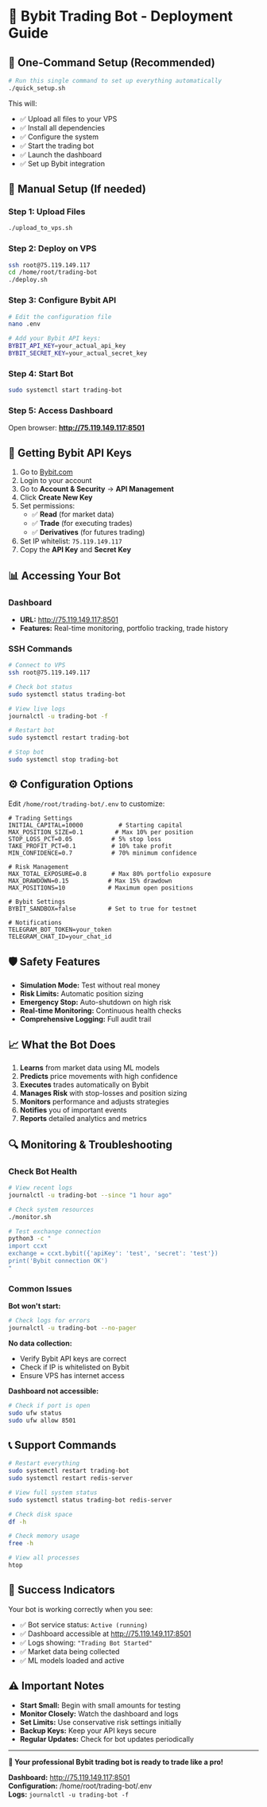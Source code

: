 # 🚀 Bybit Trading Bot - Deployment Guide

## 🎯 **One-Command Setup (Recommended)**

```bash
# Run this single command to set up everything automatically
./quick_setup.sh
```

This will:
- ✅ Upload all files to your VPS
- ✅ Install all dependencies
- ✅ Configure the system
- ✅ Start the trading bot
- ✅ Launch the dashboard
- ✅ Set up Bybit integration

## 🔧 **Manual Setup (If needed)**

### Step 1: Upload Files
```bash
./upload_to_vps.sh
```

### Step 2: Deploy on VPS
```bash
ssh root@75.119.149.117
cd /home/root/trading-bot
./deploy.sh
```

### Step 3: Configure Bybit API
```bash
# Edit the configuration file
nano .env

# Add your Bybit API keys:
BYBIT_API_KEY=your_actual_api_key
BYBIT_SECRET_KEY=your_actual_secret_key
```

### Step 4: Start Bot
```bash
sudo systemctl start trading-bot
```

### Step 5: Access Dashboard
Open browser: **http://75.119.149.117:8501**

## 🔑 **Getting Bybit API Keys**

1. Go to [Bybit.com](https://www.bybit.com/)
2. Login to your account
3. Go to **Account & Security** → **API Management**
4. Click **Create New Key**
5. Set permissions:
   - ✅ **Read** (for market data)
   - ✅ **Trade** (for executing trades)
   - ✅ **Derivatives** (for futures trading)
6. Set IP whitelist: `75.119.149.117`
7. Copy the **API Key** and **Secret Key**

## 📊 **Accessing Your Bot**

### Dashboard
- **URL:** http://75.119.149.117:8501
- **Features:** Real-time monitoring, portfolio tracking, trade history

### SSH Commands
```bash
# Connect to VPS
ssh root@75.119.149.117

# Check bot status
sudo systemctl status trading-bot

# View live logs
journalctl -u trading-bot -f

# Restart bot
sudo systemctl restart trading-bot

# Stop bot
sudo systemctl stop trading-bot
```

## ⚙️ **Configuration Options**

Edit `/home/root/trading-bot/.env` to customize:

```env
# Trading Settings
INITIAL_CAPITAL=10000          # Starting capital
MAX_POSITION_SIZE=0.1         # Max 10% per position
STOP_LOSS_PCT=0.05           # 5% stop loss
TAKE_PROFIT_PCT=0.1          # 10% take profit
MIN_CONFIDENCE=0.7           # 70% minimum confidence

# Risk Management
MAX_TOTAL_EXPOSURE=0.8       # Max 80% portfolio exposure
MAX_DRAWDOWN=0.15           # Max 15% drawdown
MAX_POSITIONS=10            # Maximum open positions

# Bybit Settings
BYBIT_SANDBOX=false         # Set to true for testnet

# Notifications
TELEGRAM_BOT_TOKEN=your_token
TELEGRAM_CHAT_ID=your_chat_id
```

## 🛡️ **Safety Features**

- **Simulation Mode:** Test without real money
- **Risk Limits:** Automatic position sizing
- **Emergency Stop:** Auto-shutdown on high risk
- **Real-time Monitoring:** Continuous health checks
- **Comprehensive Logging:** Full audit trail

## 📈 **What the Bot Does**

1. **Learns** from market data using ML models
2. **Predicts** price movements with high confidence
3. **Executes** trades automatically on Bybit
4. **Manages Risk** with stop-losses and position sizing
5. **Monitors** performance and adjusts strategies
6. **Notifies** you of important events
7. **Reports** detailed analytics and metrics

## 🔍 **Monitoring & Troubleshooting**

### Check Bot Health
```bash
# View recent logs
journalctl -u trading-bot --since "1 hour ago"

# Check system resources
./monitor.sh

# Test exchange connection
python3 -c "
import ccxt
exchange = ccxt.bybit({'apiKey': 'test', 'secret': 'test'})
print('Bybit connection OK')
"
```

### Common Issues

**Bot won't start:**
```bash
# Check logs for errors
journalctl -u trading-bot --no-pager
```

**No data collection:**
- Verify Bybit API keys are correct
- Check if IP is whitelisted on Bybit
- Ensure VPS has internet access

**Dashboard not accessible:**
```bash
# Check if port is open
sudo ufw status
sudo ufw allow 8501
```

## 📞 **Support Commands**

```bash
# Restart everything
sudo systemctl restart trading-bot
sudo systemctl restart redis-server

# View full system status
sudo systemctl status trading-bot redis-server

# Check disk space
df -h

# Check memory usage
free -h

# View all processes
htop
```

## 🎉 **Success Indicators**

Your bot is working correctly when you see:
- ✅ Bot service status: `Active (running)`
- ✅ Dashboard accessible at http://75.119.149.117:8501
- ✅ Logs showing: `"Trading Bot Started"`
- ✅ Market data being collected
- ✅ ML models loaded and active

## ⚠️ **Important Notes**

- **Start Small:** Begin with small amounts for testing
- **Monitor Closely:** Watch the dashboard and logs
- **Set Limits:** Use conservative risk settings initially
- **Backup Keys:** Keep your API keys secure
- **Regular Updates:** Check for bot updates periodically

---

**🚀 Your professional Bybit trading bot is ready to trade like a pro!**

**Dashboard:** http://75.119.149.117:8501  
**Configuration:** /home/root/trading-bot/.env  
**Logs:** `journalctl -u trading-bot -f`